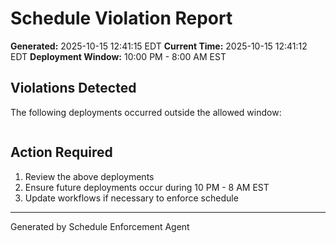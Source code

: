# Schedule Violation Report

**Generated:** 2025-10-15 12:41:15 EDT
**Current Time:** 2025-10-15 12:41:12 EDT
**Deployment Window:** 10:00 PM - 8:00 AM EST

## Violations Detected

The following deployments occurred outside the allowed window:

```

```

## Action Required

1. Review the above deployments
2. Ensure future deployments occur during 10 PM - 8 AM EST
3. Update workflows if necessary to enforce schedule

---

Generated by Schedule Enforcement Agent
